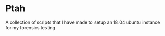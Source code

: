 # Ptah
A collection of scripts that I have made to setup an 18.04 ubuntu instance for my forensics testing
